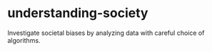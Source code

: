 # understanding-society
Investigate societal biases by analyzing data with careful choice of algorithms. 
